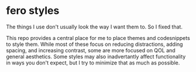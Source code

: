 # fero styles
The things I use don't usually look the way I want them to. So I fixed that.

This repo provides a central place for me to place themes and codesnippets to style them. While most of these focus on reducing distractions, adding spacing, and increasing contrast, some are more focused on QOL and general aesthetics. Some styles may also inadvertantly affect functionality in ways you don't expect, but I try to minimize that as much as possible.
